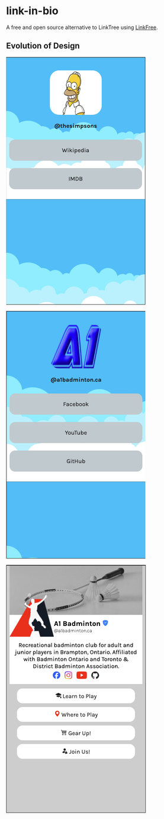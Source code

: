 # link-in-bio

A free and open source alternative to LinkTree using [LinkFree](https://github.com/MichaelBarney/LinkFree).

## Evolution of Design

![LinkFree Sky Template](screenshots/Sky%20Template.png)

![A1 Badminton - Sky](screenshots/A1%20Badminton%20-%20Sky.png)

![A2 Badminton - Custom](screenshots/A1%20Badminton%20-%20Custom.png)
